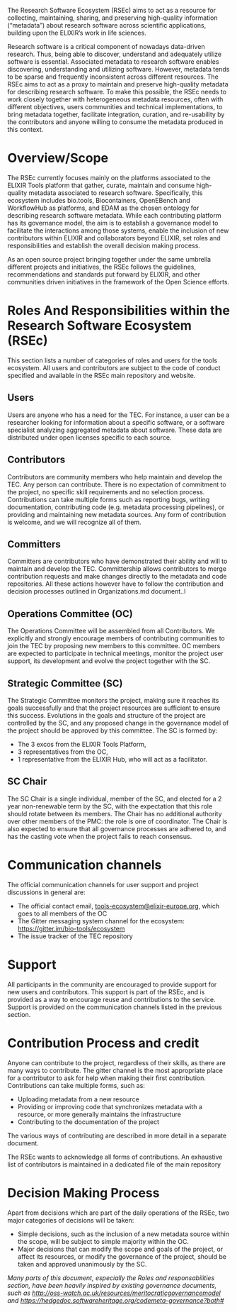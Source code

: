 The Research Software Ecosystem (RSEc) aims to act as a resource for collecting, maintaining, sharing, and preserving high-quality information (“metadata”) about research software across  scientific applications, building upon the ELIXIR’s work in life sciences.

Research software is a critical component of nowadays data-driven research. Thus, being able to discover, understand and adequately utilize software is essential. Associated metadata to research software enables discovering, understanding and utilizing software. However, metadata tends to be  sparse and frequently inconsistent across different resources. The RSEc aims to act as a proxy to maintain and preserve high-quality metadata for describing research software. To make this possible, the RSEc needs to work closely together with heterogeneous metadata resources, often with different objectives, users communities and technical implementations, to bring metadata together, facilitate integration, curation, and re-usability by the contributors and anyone willing to consume the metadata produced in this context.

# Overview/Scope 

The RSEc currently focuses mainly on the platforms associated to the ELIXIR Tools platform that gather, curate, maintain and consume high-quality metadata associated to research software. Specifically, this ecosystem includes bio.tools, Biocontainers, OpenEBench and WorkflowHub as platforms, and EDAM as the chosen ontology for describing research software metadata. While each contributing platform has its governance model, the aim is to establish a governance model to facilitate the interactions among those systems, enable the inclusion of new contributors within ELIXIR and collaborators beyond ELIXIR, set roles and responsibilities and establish the overall decision making process.

As an open source project bringing together under the same umbrella different projects and initiatives, the RSEc follows the guidelines, recommendations and standards put forward by ELIXIR, and other communities driven initiatives in the framework of the Open Science efforts.

# Roles And Responsibilities within the Research Software Ecosystem (RSEc)

This section lists a number of categories of roles and users for the tools ecosystem. All users and contributors are subject to the code of conduct specified and available in the RSEc main repository and website.

## Users

Users are anyone who has a need for the TEC. For instance, a user can be a researcher looking for information about a specific software, or a software specialist analyzing aggregated metadata about software. These data are distributed under open licenses specific to each source.

## Contributors

Contributors are community members who help maintain and develop the TEC. Any person can contribute. There is no expectation of commitment to the project, no specific skill requirements and no selection process.
Contributions can take multiple forms such as reporting bugs, writing documentation, contributing code (e.g. metadata processing pipelines), or providing and maintaining new metadata sources. Any form of contribution is welcome, and we will recognize all of them.

## Committers

Committers are contributors who have demonstrated their ability and will to maintain and develop the TEC. Committership allows contributors to merge contribution requests and make changes directly to the metadata and code repositories. All these actions however have to follow the contribution and decision processes outlined in Organizations.md document..l

## Operations Committee (OC)

The Operations Committee will be assembled from all Contributors. We explicitly and strongly encourage members of contributing communities to join the TEC by proposing new members to this committee. OC members are expected to participate in technical meetings, monitor the project user support, its development and evolve the project together with the SC. 

## Strategic Committee (SC)

The Strategic Committee monitors the project, making sure it reaches its goals successfully and that the project resources are sufficient to ensure this success. Evolutions in the goals and structure of the project are controlled by the SC, and any proposed change in the governance model of the project should be approved by this committee. The SC is formed by:

- The 3 excos from the ELIXIR Tools Platform,
- 3 representatives from the OC,
- 1 representative from the ELIXIR Hub, who will act as a facilitator.

## SC Chair

The SC Chair is a single individual, member of the SC, and elected for a 2 year non-renewable term by the SC, with the expectation that this role should rotate between its members. The Chair has no additional authority over other members of the PMC: the role is one of coordinator. The Chair is also expected to ensure that all governance processes are adhered to, and has the casting vote when the project fails to reach consensus.

# Communication channels

The official communication channels for user support and project discussions in general are:

- The official contact email, tools-ecosystem@elixir-europe.org, which goes to all members of the OC
- The Gitter messaging system channel for the ecosystem: https://gitter.im/bio-tools/ecosystem
- The issue tracker of the TEC repository

# Support

All participants in the community are encouraged to provide support for new users and contributors. This support is part of the RSEc, and is provided as a way to encourage reuse and contributions to the service. Support is provided on the communication channels listed in the previous section.

# Contribution Process and credit

Anyone can contribute to the project, regardless of their skills, as there are many ways to contribute. The gitter channel is the most appropriate place for a contributor to ask for help when making their first contribution.
Contributions can take multiple forms, such as:

- Uploading metadata from a new resource
- Providing or improving code that synchronizes metadata with a resource, or more generally maintains the infrastructure
- Contributing to the documentation of the project

The various ways of contributing are described in more detail in a separate document.

The RSEc wants to acknowledge all forms of contributions. An exhaustive list of contributors is maintained in a dedicated file of the main repository

# Decision Making Process

Apart from decisions which are part of the daily operations of the RSEc, two major categories of decisions will be taken:

- Simple decisions, such as the inclusion of a new metadata source within the scope, will be subject to simple majority within the OC.
- Major decisions that can modify the scope and goals of the project, or affect its resources, or modify the governance of the project, should be taken and approved unanimously by the SC.

_Many parts of this document, especially the Roles and responsabilities section, have been heavily inspired by existing governance documents, such as http://oss-watch.ac.uk/resources/meritocraticgovernancemodel and https://hedgedoc.softwareheritage.org/codemeta-governance?both#_
